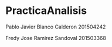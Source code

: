 # PracticaAnalisis

Pablo Javier Blanco Calderon 201504242

Fredy Jose Ramirez Sandoval 201503368 

